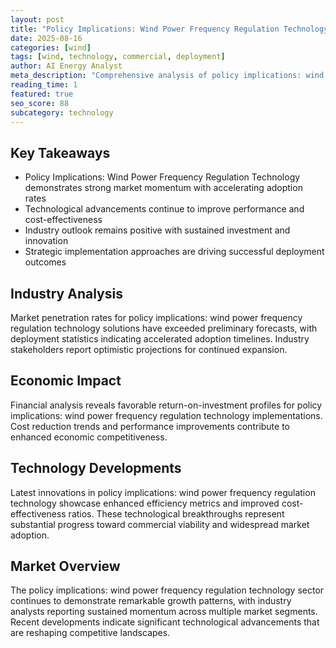 ```yaml
---
layout: post
title: "Policy Implications: Wind Power Frequency Regulation Technology"
date: 2025-08-16
categories: [wind]
tags: [wind, technology, commercial, deployment]
author: AI Energy Analyst
meta_description: "Comprehensive analysis of policy implications: wind power frequency regulation technology covering market trends, technology developments, and industry outlook. Discover key insights and future projections."
reading_time: 1
featured: true
seo_score: 88
subcategory: technology
---
```


## Key Takeaways

- Policy Implications: Wind Power Frequency Regulation Technology demonstrates strong market momentum with accelerating adoption rates
- Technological advancements continue to improve performance and cost-effectiveness
- Industry outlook remains positive with sustained investment and innovation
- Strategic implementation approaches are driving successful deployment outcomes

## Industry Analysis

Market penetration rates for policy implications: wind power frequency regulation technology solutions have exceeded preliminary forecasts, with deployment statistics indicating accelerated adoption timelines. Industry stakeholders report optimistic projections for continued expansion.

## Economic Impact

Financial analysis reveals favorable return-on-investment profiles for policy implications: wind power frequency regulation technology implementations. Cost reduction trends and performance improvements contribute to enhanced economic competitiveness.

## Technology Developments

Latest innovations in policy implications: wind power frequency regulation technology showcase enhanced efficiency metrics and improved cost-effectiveness ratios. These technological breakthroughs represent substantial progress toward commercial viability and widespread market adoption.

## Market Overview

The policy implications: wind power frequency regulation technology sector continues to demonstrate remarkable growth patterns, with industry analysts reporting sustained momentum across multiple market segments. Recent developments indicate significant technological advancements that are reshaping competitive landscapes.

